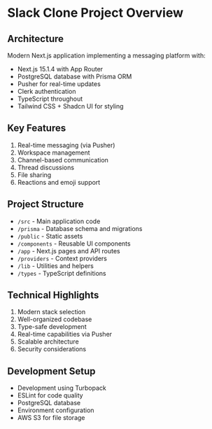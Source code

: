 # Slack Clone Project Overview

## Architecture
Modern Next.js application implementing a messaging platform with:
- Next.js 15.1.4 with App Router
- PostgreSQL database with Prisma ORM
- Pusher for real-time updates
- Clerk authentication
- TypeScript throughout
- Tailwind CSS + Shadcn UI for styling

## Key Features
1. Real-time messaging (via Pusher)
2. Workspace management
3. Channel-based communication
4. Thread discussions
5. File sharing
6. Reactions and emoji support

## Project Structure
- `/src` - Main application code
- `/prisma` - Database schema and migrations
- `/public` - Static assets
- `/components` - Reusable UI components
- `/app` - Next.js pages and API routes
- `/providers` - Context providers
- `/lib` - Utilities and helpers
- `/types` - TypeScript definitions

## Technical Highlights
1. Modern stack selection
2. Well-organized codebase
3. Type-safe development
4. Real-time capabilities via Pusher
5. Scalable architecture
6. Security considerations

## Development Setup
- Development using Turbopack
- ESLint for code quality
- PostgreSQL database
- Environment configuration
- AWS S3 for file storage 